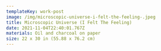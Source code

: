 ```yaml
---
templateKey: work-post
image: /img/microscopic-universe-i-felt-the-feeling-.jpeg
title: Microscopic Universe (I Felt The Feeling)
date: 2021-11-04T22:40:01.767Z
materials: Oil and charcoal on paper
size: 22 x 30 in (55.88 x 76.2 cm)
---
```

